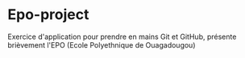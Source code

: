 # Epo-project
Exercice d'application pour prendre en mains Git et GitHub, présente brièvement l'EPO (Ecole Polyethnique de Ouagadougou)
